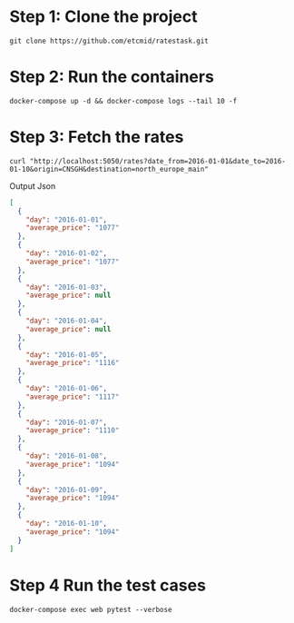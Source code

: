 # Step 1: Clone the project
```shell
git clone https://github.com/etcmid/ratestask.git
```


# Step 2: Run the containers
```shell
docker-compose up -d && docker-compose logs --tail 10 -f
```

# Step 3: Fetch the rates
```shell
curl "http://localhost:5050/rates?date_from=2016-01-01&date_to=2016-01-10&origin=CNSGH&destination=north_europe_main"
```

Output Json
```json
[
  {
    "day": "2016-01-01", 
    "average_price": "1077"
  }, 
  {
    "day": "2016-01-02", 
    "average_price": "1077"
  }, 
  {
    "day": "2016-01-03", 
    "average_price": null
  }, 
  {
    "day": "2016-01-04", 
    "average_price": null
  }, 
  {
    "day": "2016-01-05", 
    "average_price": "1116"
  }, 
  {
    "day": "2016-01-06", 
    "average_price": "1117"
  }, 
  {
    "day": "2016-01-07", 
    "average_price": "1110"
  }, 
  {
    "day": "2016-01-08", 
    "average_price": "1094"
  }, 
  {
    "day": "2016-01-09", 
    "average_price": "1094"
  }, 
  {
    "day": "2016-01-10", 
    "average_price": "1094"
  }
]
```
# Step 4 Run the test cases
```shell
docker-compose exec web pytest --verbose
```


